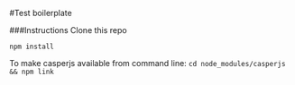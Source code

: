#Test boilerplate

###Instructions
Clone this repo

```npm install```

To make casperjs available from command line:
```cd node_modules/casperjs && npm link```
